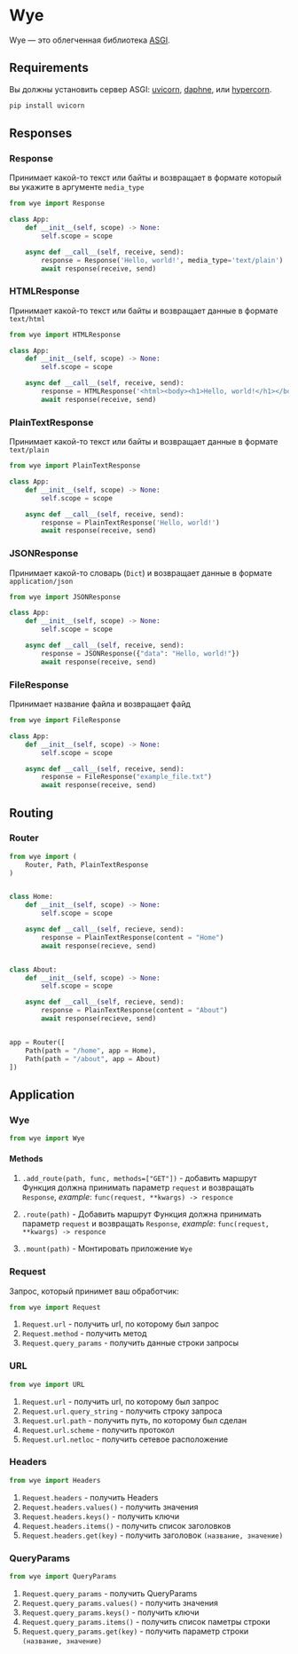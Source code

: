 # Wye

Wye — это облегченная библиотека [ASGI](https://asgi.readthedocs.io/en/latest/).

## Requirements

Вы должны установить сервер ASGI: [uvicorn](http://www.uvicorn.org/), [daphne](https://github.com/django/daphne/), или [hypercorn](https://pgjones.gitlab.io/hypercorn/).

```bash
pip install uvicorn
```

## Responses

### Response

Принимает какой-то текст или байты и возвращает в формате который вы укажите
в аргументе `media_type`

```python
from wye import Response

class App:
    def __init__(self, scope) -> None:
        self.scope = scope

    async def __call__(self, receive, send):
        response = Response('Hello, world!', media_type='text/plain')
        await response(receive, send)
```

### HTMLResponse

Принимает какой-то текст или байты и возвращает данные в формате `text/html`

```python
from wye import HTMLResponse

class App:
    def __init__(self, scope) -> None:
        self.scope = scope

    async def __call__(self, receive, send):
        response = HTMLResponse('<html><body><h1>Hello, world!</h1></body></html>')
        await response(receive, send)
```

### PlainTextResponse

Принимает какой-то текст или байты и возвращает данные в формате `text/plain`

```python
from wye import PlainTextResponse

class App:
    def __init__(self, scope) -> None:
        self.scope = scope

    async def __call__(self, receive, send):
        response = PlainTextResponse('Hello, world!')
        await response(receive, send)
```

### JSONResponse

Принимает какой-то словарь (`Dict`) и возвращает данные в формате `application/json`

```python
from wye import JSONResponse

class App:
    def __init__(self, scope) -> None:
        self.scope = scope

    async def __call__(self, receive, send):
        response = JSONResponse({"data": "Hello, world!"})
        await response(receive, send)
```

### FileResponse

Принимает название файла и возвращает файд

```python
from wye import FileResponse

class App:
    def __init__(self, scope) -> None:
        self.scope = scope

    async def __call__(self, receive, send):
        response = FileResponse("example_file.txt")
        await response(receive, send)
```

## Routing

### Router

```python
from wye import (
    Router, Path, PlainTextResponse
)


class Home:
    def __init__(self, scope) -> None:
        self.scope = scope

    async def __call__(self, recieve, send):
        response = PlainTextResponse(content = "Home")
        await response(recieve, send)


class About:
    def __init__(self, scope) -> None:
        self.scope = scope

    async def __call__(self, recieve, send):
        response = PlainTextResponse(content = "About")
        await response(recieve, send)


app = Router([
    Path(path = "/home", app = Home),
    Path(path = "/about", app = About)
])
```

## Application

### Wye

```python
from wye import Wye
```

#### Methods

1) `.add_route(path, func, methods=["GET"])` - добавить маршрут
Функция должна принимать параметр `request` и возвращать `Response`, *example*:
`func(request, **kwargs) -> responce`

2) `.route(path)` - Добавить маршрут
Функция должна принимать параметр `request` и возвращать `Response`, *example*:
`func(request, **kwargs) -> responce`

3) `.mount(path)` - Монтировать приложение `Wye`

### Request

Запрос, который принимет ваш обработчик:

```python
from wye import Request
```

1) `Request.url` - получить url, по которому был запрос
2) `Request.method` - получить метод
3) `Request.query_params` - получить данные строки запросы

### URL

```python
from wye import URL
```

1) `Request.url` - получить url, по которому был запрос
2) `Request.url.query_string` - получить строку запроса
3) `Request.url.path` - получить путь, по которому был сделан
4) `Request.url.scheme` - получить протокол
5) `Request.url.netloc` - получить сетевое расположение

### Headers

```python
from wye import Headers
```

1) `Request.headers` - получить Headers
2) `Request.headers.values()` - получить значения
3) `Request.headers.keys()` - получить ключи
4) `Request.headers.items()` - получить список заголовков
5) `Request.headers.get(key)` - получить заголовок `(название, значение)`

### QueryParams

```python
from wye import QueryParams
```

1) `Request.query_params` - получить QueryParams
2) `Request.query_params.values()` - получить значения
3) `Request.query_params.keys()` - получить ключи
4) `Request.query_params.items()` - получить список паметры строки
5) `Request.query_params.get(key)` - получить параметр строки `(название, значение)`
